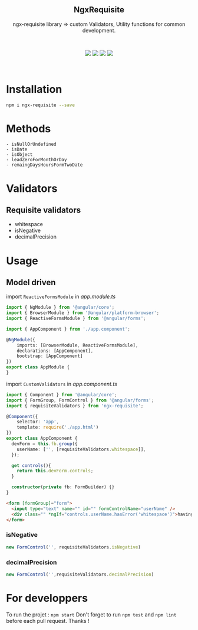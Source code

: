 # 

<p align="center">
 <h2 align="center">NgxRequisite</h2>
 <p align="center">ngx-requisite library => custom Validators, Utility functions for common development.</p>
 <br/>
 <p align="center">
 <img src="https://img.shields.io/github/issues/chandru415/ngx-requisite" />
 <img src="https://img.shields.io/github/forks/chandru415/ngx-requisite" />
   <img src="https://img.shields.io/github/stars/chandru415/ngx-requisite" />
  
  <a href="https://www.npmjs.com/package/ngx-requisite">
   <img src="https://img.shields.io/npm/dw/ngx-requisite" />
 </a>
 </p>
</p>
<br/>

# Installation

```bash
npm i ngx-requisite --save
```
# Methods 
    - isNullOrUndefined
    - isDate
    - isObject
    - leadZeroForMonthOrDay
    - remaingDaysHoursFormTwoDate
# Validators

## Requisite validators

- whitespace
- isNegative
- decimalPrecision

# Usage

## Model driven

import `ReactiveFormsModule` in *app.module.ts*

```typescript
import { NgModule } from '@angular/core';
import { BrowserModule } from '@angular/platform-browser';
import { ReactiveFormsModule } from '@angular/forms';

import { AppComponent } from './app.component';

@NgModule({
    imports: [BrowserModule, ReactiveFormsModule],
    declarations: [AppComponent],
    bootstrap: [AppComponent]
})
export class AppModule {
}
```

import `CustomValidators` in *app.component.ts*

```typescript
import { Component } from '@angular/core';
import { FormGroup, FormControl } from '@angular/forms';
import { requisiteValidators } from 'ngx-requisite';

@Component({
    selector: 'app',
    template: require('./app.html')
})
export class AppComponent {
  devForm = this.fb.group({
    userName: ['', [requisiteValidators.whitespace]],
  });

  get controls(){
    return this.devForm.controls;
  }

  constructor(private fb: FormBuilder) {}
}
```

```html
<form [formGroup]="form">
  <input type="text" name="" id="" formControlName="userName" />
  <div class="" *ngIf="controls.userName.hasError('whitespace')">having space</div>
</form>
```

### isNegative

```typescript
new FormControl('', requisiteValidators.isNegative)
```

### decimalPrecision

```typescript
new FormControl('',requisiteValidators.decimalPrecision)
```
# For developpers
To run the projet : `npm start`
Don't forget to run `npm test` and `npm lint` before each pull request. Thanks !
